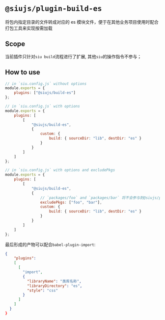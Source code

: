 # `@siujs/plugin-build-es`

将包内指定目录的文件转成对应的 es 模块文件，便于在其他业务项目使用时配合打包工具来实现按需加载

## Scope

当前插件只针对`siu build`流程进行了扩展, 其他`siu`的操作指令不参与；

## How to use

```js
// in `siu.config.js` without options
module.exports = {
	plugins: ["@siujs/build-es"]
};

// in `siu.config.js` with options
module.exports = {
	plugins: [
		[
			"@siujs/build-es",
			{
				custom: {
					build: { sourceDir: "lib", destDir: "es" }
				}
			}
		]
	]
};

// in `siu.config.js` with options and excludePkgs
module.exports = {
	plugins: [
		[
			"@siujs/build-es",
			{
				// `packages/foo` and `packages/bar` 将不会参与到@siujs/plugin-build-es的处理流程中
				excludePkgs: ["foo", "bar"],
				custom: {
					build: { sourceDir: "lib", destDir: "es" }
				}
			}
		]
	]
};
```

最后形成的产物可以配合`babel-plugin-import`:

```json
{
    "plugins":
    [
      [
        "import",
        {
          "libraryName": "类库名称",
          "libraryDirectory": "es",
          "style": "css"
        }
      ]
    ]
  }
}
```
